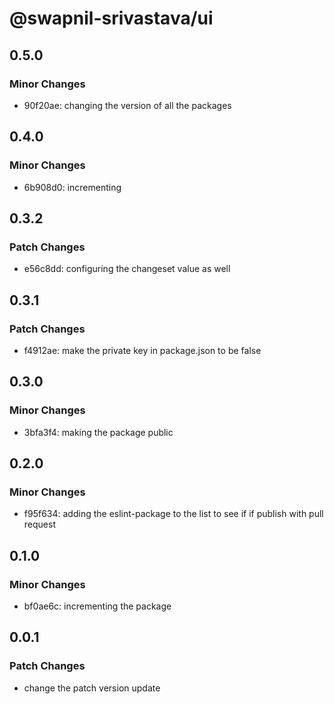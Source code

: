 # @swapnil-srivastava/ui

## 0.5.0

### Minor Changes

- 90f20ae: changing the version of all the packages

## 0.4.0

### Minor Changes

- 6b908d0: incrementing

## 0.3.2

### Patch Changes

- e56c8dd: configuring the changeset value as well

## 0.3.1

### Patch Changes

- f4912ae: make the private key in package.json to be false

## 0.3.0

### Minor Changes

- 3bfa3f4: making the package public

## 0.2.0

### Minor Changes

- f95f634: adding the eslint-package to the list to see if if publish with pull request

## 0.1.0

### Minor Changes

- bf0ae6c: incrementing the package

## 0.0.1

### Patch Changes

- change the patch version update
